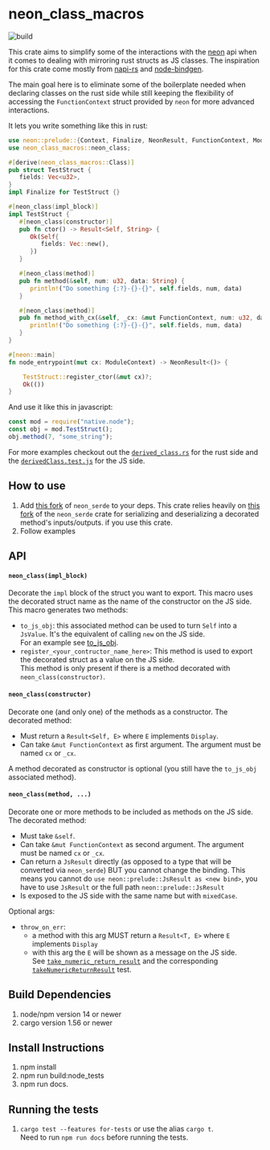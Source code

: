 # neon_class_macros

![build](https://github.com/jose-acevedoflores/neon-class-macros/actions/workflows/rust.yml/badge.svg)

This crate aims to simplify some of the interactions with the [neon](https://github.com/neon-bindings/neon) api when it comes to
dealing with mirroring rust structs as JS classes. The inspiration for this crate come mostly from
[napi-rs](https://github.com/napi-rs/napi-rs) and [node-bindgen](https://github.com/infinyon/node-bindgen).

The main goal here is to eliminate some of the boilerplate needed when declaring classes on the rust side while still keeping
the flexibility of accessing the `FunctionContext` struct provided by `neon` for more advanced interactions.

It lets you write something like this in rust:

```rust
use neon::prelude::{Context, Finalize, NeonResult, FunctionContext, ModuleContext};
use neon_class_macros::neon_class;

#[derive(neon_class_macros::Class)]
pub struct TestStruct {
   fields: Vec<u32>,
}
impl Finalize for TestStruct {}

#[neon_class(impl_block)]
impl TestStruct {
   #[neon_class(constructor)]
   pub fn ctor() -> Result<Self, String> {
      Ok(Self{
         fields: Vec::new(),
      })
   }

   #[neon_class(method)]
   pub fn method(&self, num: u32, data: String) {
      println!("Do something {:?}-{}-{}", self.fields, num, data)
   }

   #[neon_class(method)]
   pub fn method_with_cx(&self, _cx: &mut FunctionContext, num: u32, data: String) {
      println!("Do something {:?}-{}-{}", self.fields, num, data)
   }
}

#[neon::main]
fn node_entrypoint(mut cx: ModuleContext) -> NeonResult<()> {

    TestStruct::register_ctor(&mut cx)?;
    Ok(())
}
```

And use it like this in javascript:

```javascript
const mod = require("native.node");
const obj = mod.TestStruct();
obj.method(7, "some_string");
```

For more examples checkout out the [`derived_class.rs`](./node_tests/src/derived_class.rs) for the rust side and the
[`derivedClass.test.js`](./node_tests/derivedClass.test.js) for the JS side.

## How to use

1. Add [this fork](https://github.com/NZXTCorp/neon-serde) of `neon_serde` to your deps. This crate relies heavily on [this fork](https://github.com/NZXTCorp/neon-serde) of the `neon_serde` crate for
   serializing and deserializing a decorated method's inputs/outputs.
   if you use this crate.
2. Follow examples

## API

#### `neon_class(impl_block)`

Decorate the `impl` block of the struct you want to export. This macro uses the decorated struct name as the name of the constructor on the JS side.\
This macro generates two methods:

- `to_js_obj`: this associated method can be used to turn `Self` into a `JsValue`. It's the equivalent of calling `new` on the JS side.\
   For an example see [to_js_obj](./docs/to_js_obj.md).
- `register_<your_contructor_name_here>`: This method is used to export the decorated struct as a value on the JS side.\
   This method is only present if there is a method decorated with `neon_class(constructor)`.

#### `neon_class(constructor)`

Decorate one (and only one) of the methods as a constructor. The decorated method:

- Must return a `Result<Self, E>` where `E` implements `Display`.
- Can take `&mut FunctionContext` as first argument. The argument must be named `cx` or `_cx`.

A method decorated as constructor is optional (you still have the `to_js_obj` associated method).

#### `neon_class(method, ...)`

Decorate one or more methods to be included as methods on the JS side. The decorated method:

- Must take `&self`.
- Can take `&mut FunctionContext` as second argument. The argument must be named `cx` or `_cx`.
- Can return a `JsResult` directly (as opposed to a type that will be converted via `neon_serde`) BUT you cannot change the binding.
  This means you cannot do `use neon::prelude::JsResult as <new bind>`, you have to use `JsResult` or the full path `neon::prelude::JsResult`
- Is exposed to the JS side with the same name but with `mixedCase`.

Optional args:

- `throw_on_err`:
  - a method with this arg MUST return a `Result<T, E>` where `E` implements `Display`
  - with this arg the `E` will be shown as a message on the JS side.\
    See [`take_numeric_return_result`](./node_tests/src/derived_class.rs) and the corresponding
    [`takeNumericReturnResult`](./node_tests/derivedClass.test.js) test.

## Build Dependencies

1. node/npm version 14 or newer
2. cargo version 1.56 or newer

## Install Instructions

1. npm install
2. npm run build:node_tests
3. npm run docs.

## Running the tests

1. `cargo test --features for-tests` or use the alias `cargo t`.\
   Need to run `npm run docs` before running the tests.
